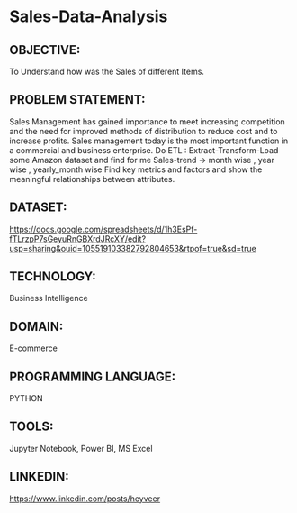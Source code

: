 # Sales-Data-Analysis
## OBJECTIVE:
To Understand how was the Sales of different Items. 
## PROBLEM STATEMENT: 
Sales Management has gained importance to meet increasing competition and the need
for improved methods of distribution to reduce cost and to increase profits. Sales
management today is the most important function in a commercial and business
enterprise.
Do ETL : Extract-Transform-Load some Amazon dataset and find for me
Sales-trend -> month wise , year wise , yearly_month wise
Find key metrics and factors and show the meaningful relationships between attributes.
## DATASET: 
https://docs.google.com/spreadsheets/d/1h3EsPf-fTLrzpP7sGeyuRnGBXrdJRcXY/edit?usp=sharing&ouid=105519103382792804653&rtpof=true&sd=true
## TECHNOLOGY:
Business Intelligence
## DOMAIN:
E-commerce
## PROGRAMMING LANGUAGE:
PYTHON
## TOOLS:
Jupyter Notebook, Power BI, MS Excel
## LINKEDIN: 
https://www.linkedin.com/posts/heyveer
